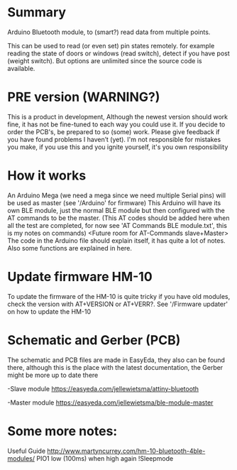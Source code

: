 # Summary
Arduino Bluetooth module, to (smart?) read data from multiple points.

This can be used to read (or even set) pin states remotely. for example reading the state of doors or windows (read switch), detect if you have post (weight switch). But options are unlimited since the source code is available.

# PRE version (WARNING?)
This is a product in development, Although the newest version should work fine, it has not be fine-tuned to each way you could use it. 
If you decide to order the PCB's, be prepared to so (some) work. Please give feedback if you have found problems I haven’t (yet).
I'm not responsible for mistakes you make, if you use this and you ignite yourself, it's you own responsibility

# How it works
An Arduino Mega (we need a mega since we need multiple Serial pins) will be used as master (see '/Arduino' for firmware)
This Arduino will have its own BLE module, just the normal BLE module but then configured with the AT commands to be the master. 
(This AT codes should be added here when all the test are completed, for now see 'AT Commands BLE module.txt', this is my notes on commands)
<Future room for AT-Commands slave+Master>
The code in the Arduino file should explain itself, it has quite a lot of notes. Also some functions are explained in here.

# Update firmware HM-10
To update the firmware of the HM-10 is quite tricky if you have old modules, check the version with AT+VERSION or AT+VERR?.
See '/Firmware updater' on how to update the HM-10

# Schematic and Gerber (PCB)
The schematic and PCB files are made in EasyEda, they also can be found there, although this is the place with the latest documentation, the Gerber might be more up to date there

-Slave module
https://easyeda.com/jellewietsma/attiny-bluetooth

-Master module
https://easyeda.com/jellewietsma/ble-module-master

# Some more notes:
Useful Guide http://www.martyncurrey.com/hm-10-bluetooth-4ble-modules/
PIO1 low (100ms) when high again !Sleepmode
